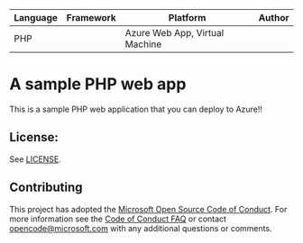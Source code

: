 | Language | Framework | Platform | Author |
| -------- | -------- |--------|--------|
| PHP |  | Azure Web App, Virtual Machine| |


# A sample PHP web app

This is a sample PHP web application that you can deploy to Azure!!


## License:

See [LICENSE](LICENSE).

## Contributing

This project has adopted the [Microsoft Open Source Code of Conduct](https://opensource.microsoft.com/codeofconduct/). For more information see the [Code of Conduct FAQ](https://opensource.microsoft.com/codeofconduct/faq/) or contact [opencode@microsoft.com](mailto:opencode@microsoft.com) with any additional questions or comments.

